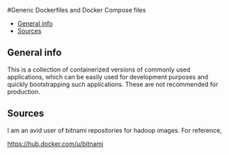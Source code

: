 #Generic Dockerfiles and Docker Compose files
* [General info](#general-info)
* [Sources](#sources)

## General info
This is a collection of containerized versions of commonly used applications, which can be easily used for development purposes and quickly bootstrapping such applications. These are not recommended for production.

## Sources
I am an avid user of bitnami repositories for hadoop images.
For reference,

https://hub.docker.com/u/bitnami
